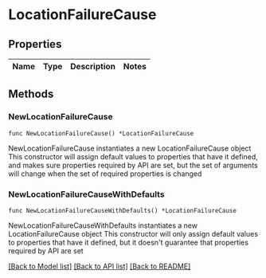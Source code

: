 # LocationFailureCause

## Properties

Name | Type | Description | Notes
------------ | ------------- | ------------- | -------------

## Methods

### NewLocationFailureCause

`func NewLocationFailureCause() *LocationFailureCause`

NewLocationFailureCause instantiates a new LocationFailureCause object
This constructor will assign default values to properties that have it defined,
and makes sure properties required by API are set, but the set of arguments
will change when the set of required properties is changed

### NewLocationFailureCauseWithDefaults

`func NewLocationFailureCauseWithDefaults() *LocationFailureCause`

NewLocationFailureCauseWithDefaults instantiates a new LocationFailureCause object
This constructor will only assign default values to properties that have it defined,
but it doesn't guarantee that properties required by API are set


[[Back to Model list]](../README.md#documentation-for-models) [[Back to API list]](../README.md#documentation-for-api-endpoints) [[Back to README]](../README.md)


